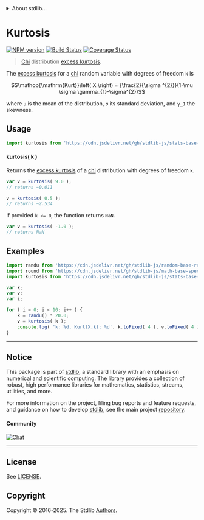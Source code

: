 <!--

@license Apache-2.0

Copyright (c) 2018 The Stdlib Authors.

Licensed under the Apache License, Version 2.0 (the "License");
you may not use this file except in compliance with the License.
You may obtain a copy of the License at

   http://www.apache.org/licenses/LICENSE-2.0

Unless required by applicable law or agreed to in writing, software
distributed under the License is distributed on an "AS IS" BASIS,
WITHOUT WARRANTIES OR CONDITIONS OF ANY KIND, either express or implied.
See the License for the specific language governing permissions and
limitations under the License.

-->


<details>
  <summary>
    About stdlib...
  </summary>
  <p>We believe in a future in which the web is a preferred environment for numerical computation. To help realize this future, we've built stdlib. stdlib is a standard library, with an emphasis on numerical and scientific computation, written in JavaScript (and C) for execution in browsers and in Node.js.</p>
  <p>The library is fully decomposable, being architected in such a way that you can swap out and mix and match APIs and functionality to cater to your exact preferences and use cases.</p>
  <p>When you use stdlib, you can be absolutely certain that you are using the most thorough, rigorous, well-written, studied, documented, tested, measured, and high-quality code out there.</p>
  <p>To join us in bringing numerical computing to the web, get started by checking us out on <a href="https://github.com/stdlib-js/stdlib">GitHub</a>, and please consider <a href="https://opencollective.com/stdlib">financially supporting stdlib</a>. We greatly appreciate your continued support!</p>
</details>

# Kurtosis

[![NPM version][npm-image]][npm-url] [![Build Status][test-image]][test-url] [![Coverage Status][coverage-image]][coverage-url] <!-- [![dependencies][dependencies-image]][dependencies-url] -->

> [Chi][chi-distribution] distribution [excess kurtosis][kurtosis].

<!-- Section to include introductory text. Make sure to keep an empty line after the intro `section` element and another before the `/section` close. -->

<section class="intro">

The [excess kurtosis][kurtosis] for a [chi][chi-distribution] random variable with degrees of freedom `k` is

<!-- <equation class="equation" label="eq:chi_kurtosis" align="center" raw="\operatorname{Kurt}\left( X \right) = {\frac{2}{\sigma ^{2}}}(1-\mu \sigma \gamma_{1}-\sigma^{2})" alt="Excess kurtosis for a chi distribution."> -->

```math
\mathop{\mathrm{Kurt}}\left( X \right) = {\frac{2}{\sigma ^{2}}}(1-\mu \sigma \gamma_{1}-\sigma^{2})
```

<!-- <div class="equation" align="center" data-raw-text="\operatorname{Kurt}\left( X \right) = {\frac{2}{\sigma ^{2}}}(1-\mu \sigma \gamma_{1}-\sigma^{2})" data-equation="eq:chi_kurtosis">
    <img src="https://cdn.jsdelivr.net/gh/stdlib-js/stdlib@51534079fef45e990850102147e8945fb023d1d0/lib/node_modules/@stdlib/stats/base/dists/chi/kurtosis/docs/img/equation_chi_kurtosis.svg" alt="Excess kurtosis for a chi distribution.">
    <br>
</div> -->

<!-- </equation> -->

where `μ` is the mean of the distribution, `σ` its standard deviation, and `γ_1` the skewness.

</section>

<!-- /.intro -->

<!-- Package usage documentation. -->



<section class="usage">

## Usage

```javascript
import kurtosis from 'https://cdn.jsdelivr.net/gh/stdlib-js/stats-base-dists-chi-kurtosis@deno/mod.js';
```

#### kurtosis( k )

Returns the [excess kurtosis][kurtosis] of a [chi][chi-distribution] distribution with degrees of freedom `k`.

```javascript
var v = kurtosis( 9.0 );
// returns ~0.011

v = kurtosis( 0.5 );
// returns ~2.534
```

If provided `k <= 0`, the function returns `NaN`.

```javascript
var v = kurtosis( -1.0 );
// returns NaN
```

</section>

<!-- /.usage -->

<!-- Package usage notes. Make sure to keep an empty line after the `section` element and another before the `/section` close. -->

<section class="notes">

</section>

<!-- /.notes -->

<!-- Package usage examples. -->

<section class="examples">

## Examples

<!-- eslint no-undef: "error" -->

```javascript
import randu from 'https://cdn.jsdelivr.net/gh/stdlib-js/random-base-randu@deno/mod.js';
import round from 'https://cdn.jsdelivr.net/gh/stdlib-js/math-base-special-round@deno/mod.js';
import kurtosis from 'https://cdn.jsdelivr.net/gh/stdlib-js/stats-base-dists-chi-kurtosis@deno/mod.js';

var k;
var v;
var i;

for ( i = 0; i < 10; i++ ) {
    k = randu() * 20.0;
    v = kurtosis( k );
    console.log( 'k: %d, Kurt(X,k): %d', k.toFixed( 4 ), v.toFixed( 4 ) );
}
```

</section>

<!-- /.examples -->

<!-- Section to include cited references. If references are included, add a horizontal rule *before* the section. Make sure to keep an empty line after the `section` element and another before the `/section` close. -->

<section class="references">

</section>

<!-- /.references -->

<!-- Section for related `stdlib` packages. Do not manually edit this section, as it is automatically populated. -->

<section class="related">

</section>

<!-- /.related -->

<!-- Section for all links. Make sure to keep an empty line after the `section` element and another before the `/section` close. -->


<section class="main-repo" >

* * *

## Notice

This package is part of [stdlib][stdlib], a standard library with an emphasis on numerical and scientific computing. The library provides a collection of robust, high performance libraries for mathematics, statistics, streams, utilities, and more.

For more information on the project, filing bug reports and feature requests, and guidance on how to develop [stdlib][stdlib], see the main project [repository][stdlib].

#### Community

[![Chat][chat-image]][chat-url]

---

## License

See [LICENSE][stdlib-license].


## Copyright

Copyright &copy; 2016-2025. The Stdlib [Authors][stdlib-authors].

</section>

<!-- /.stdlib -->

<!-- Section for all links. Make sure to keep an empty line after the `section` element and another before the `/section` close. -->

<section class="links">

[npm-image]: http://img.shields.io/npm/v/@stdlib/stats-base-dists-chi-kurtosis.svg
[npm-url]: https://npmjs.org/package/@stdlib/stats-base-dists-chi-kurtosis

[test-image]: https://github.com/stdlib-js/stats-base-dists-chi-kurtosis/actions/workflows/test.yml/badge.svg?branch=main
[test-url]: https://github.com/stdlib-js/stats-base-dists-chi-kurtosis/actions/workflows/test.yml?query=branch:main

[coverage-image]: https://img.shields.io/codecov/c/github/stdlib-js/stats-base-dists-chi-kurtosis/main.svg
[coverage-url]: https://codecov.io/github/stdlib-js/stats-base-dists-chi-kurtosis?branch=main

<!--

[dependencies-image]: https://img.shields.io/david/stdlib-js/stats-base-dists-chi-kurtosis.svg
[dependencies-url]: https://david-dm.org/stdlib-js/stats-base-dists-chi-kurtosis/main

-->

[chat-image]: https://img.shields.io/gitter/room/stdlib-js/stdlib.svg
[chat-url]: https://app.gitter.im/#/room/#stdlib-js_stdlib:gitter.im

[stdlib]: https://github.com/stdlib-js/stdlib

[stdlib-authors]: https://github.com/stdlib-js/stdlib/graphs/contributors

[umd]: https://github.com/umdjs/umd
[es-module]: https://developer.mozilla.org/en-US/docs/Web/JavaScript/Guide/Modules

[deno-url]: https://github.com/stdlib-js/stats-base-dists-chi-kurtosis/tree/deno
[deno-readme]: https://github.com/stdlib-js/stats-base-dists-chi-kurtosis/blob/deno/README.md
[umd-url]: https://github.com/stdlib-js/stats-base-dists-chi-kurtosis/tree/umd
[umd-readme]: https://github.com/stdlib-js/stats-base-dists-chi-kurtosis/blob/umd/README.md
[esm-url]: https://github.com/stdlib-js/stats-base-dists-chi-kurtosis/tree/esm
[esm-readme]: https://github.com/stdlib-js/stats-base-dists-chi-kurtosis/blob/esm/README.md
[branches-url]: https://github.com/stdlib-js/stats-base-dists-chi-kurtosis/blob/main/branches.md

[stdlib-license]: https://raw.githubusercontent.com/stdlib-js/stats-base-dists-chi-kurtosis/main/LICENSE

[chi-distribution]: https://en.wikipedia.org/wiki/Chi_distribution

[kurtosis]: https://en.wikipedia.org/wiki/Kurtosis

</section>

<!-- /.links -->
